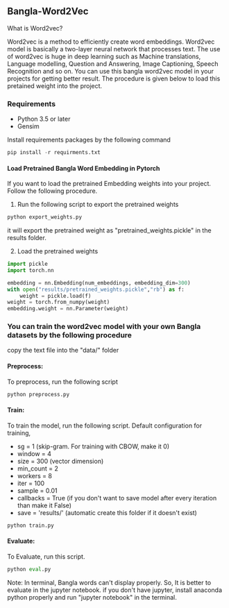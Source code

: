 ## Bangla-Word2Vec

What is Word2vec?

Word2vec is a method to efficiently create word embeddings. Word2vec model is basically a two-layer neural network that processes text. The use of word2vec is huge in deep learning such as Machine translations, Language modelling, Question and Answering, Image Captioning, Speech Recognition and so on. You can use this bangla word2vec model in your projects for getting better result. The procedure is given below to load this pretained weight into the project.


### Requirements
- Python 3.5 or later
- Gensim

Install requirements packages by the following command
```python
pip install -r requirments.txt
```


#### Load Pretrained Bangla Word Embedding in Pytorch
If you want to load the pretrained Embedding weights into your project. Follow the following procedure.

1. Run the following script to export the pretrained weights

```python
python export_weights.py
```
it will export the pretrained weight as "pretrained_weights.pickle" in the results folder.

2. Load the pretrained weights

```python
import pickle
import torch.nn 

embedding = nn.Embedding(num_embeddings, embedding_dim=300)
with open("results/pretrained_weights.pickle","rb") as f:
    weight = pickle.load(f)
weight = torch.from_numpy(weight)
embedding.weight = nn.Parameter(weight)

```



### You can train the word2vec model with your own Bangla datasets by the following procedure
copy the text file into the "data/" folder

#### Preprocess:
To preprocess, run the following script
```python
python preprocess.py
```


#### Train:
To train the model, run the following script.
Default configuration for training,
- sg = 1 (skip-gram. For training with CBOW, make it 0)
- window = 4
- size = 300 (vector dimension)
- min_count = 2
- workers = 8
- iter    = 100
- sample  = 0.01
- callbacks = True (if you don't want to save model after every iteration than make it False) 
- save = 'results/' (automatic create this folder if it doesn't exist)

```python
python train.py
```
#### Evaluate:
To Evaluate, run this script.
```python
python eval.py
```
Note: In terminal, Bangla words can't display properly. So, It is better to evaluate in the jupyter notebook. if you don't have jupyter, install anaconda python properly and run "jupyter notebook" in the terminal.
 

